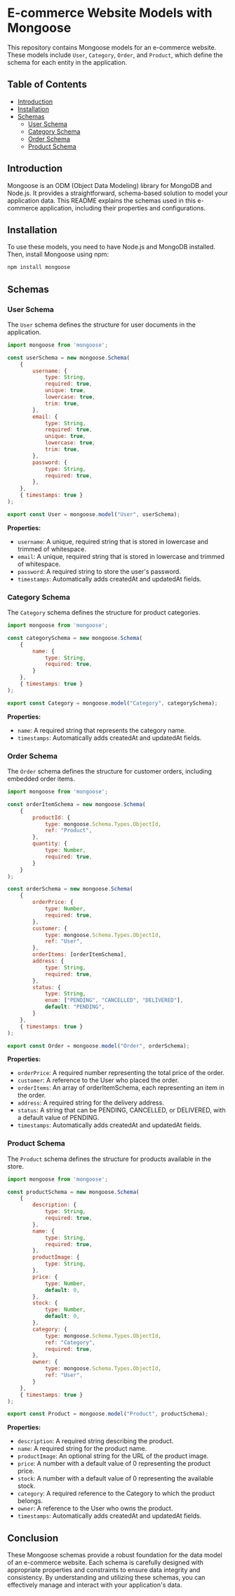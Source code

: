 # E-commerce Website Models with Mongoose

This repository contains Mongoose models for an e-commerce website. These models include `User`, `Category`, `Order`, and `Product`, which define the schema for each entity in the application.

## Table of Contents
- [Introduction](##introduction)
- [Installation](##installation)
- [Schemas](##schemas)
  - [User Schema](###user-schema)
  - [Category Schema](###category-schema)
  - [Order Schema](###order-schema)
  - [Product Schema](###product-schema)

## Introduction

Mongoose is an ODM (Object Data Modeling) library for MongoDB and Node.js. It provides a straightforward, schema-based solution to model your application data. This README explains the schemas used in this e-commerce application, including their properties and configurations.

## Installation

To use these models, you need to have Node.js and MongoDB installed. Then, install Mongoose using npm:

```bash
npm install mongoose
```

## Schemas
### User Schema
The `User` schema defines the structure for user documents in the application.

```javascript
import mongoose from 'mongoose';

const userSchema = new mongoose.Schema(
    {
        username: {
            type: String,
            required: true,
            unique: true,
            lowercase: true,
            trim: true,
        },
        email: {
            type: String,
            required: true,
            unique: true,
            lowercase: true,
            trim: true,
        },
        password: {
            type: String,
            required: true,
        },
    },
    { timestamps: true }
);

export const User = mongoose.model("User", userSchema);
```

**Properties:**
- `username`: A unique, required string that is stored in lowercase and trimmed of whitespace.
- `email`: A unique, required string that is stored in lowercase and trimmed of whitespace.
- `password`: A required string to store the user's password.
- `timestamps`: Automatically adds createdAt and updatedAt fields.

### Category Schema
The `Category` schema defines the structure for product categories.

```javascript
import mongoose from 'mongoose';

const categorySchema = new mongoose.Schema(
    {
        name: {
            type: String,
            required: true,
        }
    },
    { timestamps: true }
);

export const Category = mongoose.model("Category", categorySchema);
```

**Properties:**
- `name`: A required string that represents the category name.
- `timestamps`: Automatically adds createdAt and updatedAt fields.

### Order Schema
The `Order` schema defines the structure for customer orders, including embedded order items.

```javascript
import mongoose from 'mongoose';

const orderItemSchema = new mongoose.Schema(
    {
        productId: {
            type: mongoose.Schema.Types.ObjectId,
            ref: "Product",
        },
        quantity: {
            type: Number,
            required: true,
        }
    }
);

const orderSchema = new mongoose.Schema(
    {
        orderPrice: {
            type: Number,
            required: true,
        },
        customer: {
            type: mongoose.Schema.Types.ObjectId,
            ref: "User",
        },
        orderItems: [orderItemSchema],
        address: {
            type: String,
            required: true,
        },
        status: {
            type: String,
            enum: ["PENDING", "CANCELLED", "DELIVERED"],
            default: "PENDING",
        }
    },
    { timestamps: true }
);

export const Order = mongoose.model("Order", orderSchema);
```

**Properties:**
- `orderPrice`: A required number representing the total price of the order.
- `customer`: A reference to the User who placed the order.
- `orderItems`: An array of orderItemSchema, each representing an item in the order.
- `address`: A required string for the delivery address.
- `status`: A string that can be PENDING, CANCELLED, or DELIVERED, with a default value of PENDING.
- `timestamps`: Automatically adds createdAt and updatedAt fields.

### Product Schema
The `Product` schema defines the structure for products available in the store.

```javascript
import mongoose from 'mongoose';

const productSchema = new mongoose.Schema(
    {
        description: {
            type: String,
            required: true,
        },
        name: {
            type: String,
            required: true,
        },
        productImage: {
            type: String,
        },
        price: {
            type: Number,
            default: 0,
        },
        stock: {
            type: Number,
            default: 0,
        },
        category: {
            type: mongoose.Schema.Types.ObjectId,
            ref: "Category",
            required: true,
        },
        owner: {
            type: mongoose.Schema.Types.ObjectId,
            ref: "User",
        }
    },
    { timestamps: true }
);

export const Product = mongoose.model("Product", productSchema);
```

**Properties:**
- `description`: A required string describing the product.
- `name`: A required string for the product name.
- `productImage`: An optional string for the URL of the product image.
- `price`: A number with a default value of 0 representing the product price.
- `stock`: A number with a default value of 0 representing the available stock.
- `category`: A required reference to the Category to which the product belongs.
- `owner`: A reference to the User who owns the product.
- `timestamps`: Automatically adds createdAt and updatedAt fields.


## Conclusion
These Mongoose schemas provide a robust foundation for the data model of an e-commerce website. Each schema is carefully designed with appropriate properties and constraints to ensure data integrity and consistency. By understanding and utilizing these schemas, you can effectively manage and interact with your application's data.
